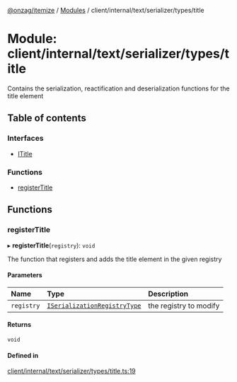 [@onzag/itemize](../README.md) / [Modules](../modules.md) / client/internal/text/serializer/types/title

# Module: client/internal/text/serializer/types/title

Contains the serialization, reactification and deserialization functions
for the title element

## Table of contents

### Interfaces

- [ITitle](../interfaces/client_internal_text_serializer_types_title.ITitle.md)

### Functions

- [registerTitle](client_internal_text_serializer_types_title.md#registertitle)

## Functions

### registerTitle

▸ **registerTitle**(`registry`): `void`

The function that registers and adds the title element in the given
registry

#### Parameters

| Name | Type | Description |
| :------ | :------ | :------ |
| `registry` | [`ISerializationRegistryType`](../interfaces/client_internal_text_serializer.ISerializationRegistryType.md) | the registry to modify |

#### Returns

`void`

#### Defined in

[client/internal/text/serializer/types/title.ts:19](https://github.com/onzag/itemize/blob/59702dd5/client/internal/text/serializer/types/title.ts#L19)
